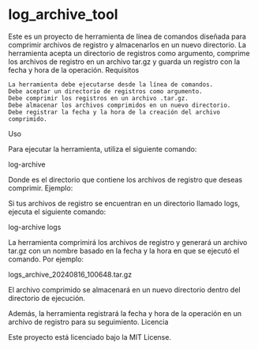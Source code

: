 # log_archive_tool
Este es un proyecto de herramienta de línea de comandos diseñada para comprimir archivos de registro y almacenarlos en un nuevo directorio. La herramienta acepta un directorio de registros como argumento, comprime los archivos de registro en un archivo tar.gz y guarda un registro con la fecha y hora de la operación.
Requisitos

    La herramienta debe ejecutarse desde la línea de comandos.
    Debe aceptar un directorio de registros como argumento.
    Debe comprimir los registros en un archivo .tar.gz.
    Debe almacenar los archivos comprimidos en un nuevo directorio.
    Debe registrar la fecha y la hora de la creación del archivo comprimido.

Uso

Para ejecutar la herramienta, utiliza el siguiente comando:

log-archive <log-directory>

Donde <log-directory> es el directorio que contiene los archivos de registro que deseas comprimir.
Ejemplo:

Si tus archivos de registro se encuentran en un directorio llamado logs, ejecuta el siguiente comando:

log-archive logs

La herramienta comprimirá los archivos de registro y generará un archivo tar.gz con un nombre basado en la fecha y la hora en que se ejecutó el comando. Por ejemplo:

logs_archive_20240816_100648.tar.gz

El archivo comprimido se almacenará en un nuevo directorio dentro del directorio de ejecución.

Además, la herramienta registrará la fecha y hora de la operación en un archivo de registro para su seguimiento.
Licencia

Este proyecto está licenciado bajo la MIT License.
